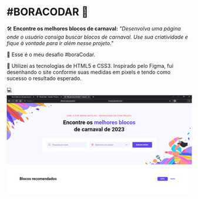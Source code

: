 # #BORACODAR 👾

🛠 **Encontre os melhores blocos de carnaval:** _"Desenvolva uma página onde o usuário consiga buscar blocos de carnaval. Use sua criatividade e fique à vontade para ir além nesse projeto."_

📌 Esse é o meu desafio #boraCodar.

📝 Utilizei as tecnologias de HTML5 e CSS3. Inspirado pelo Figma, fui desenhando o site conforme suas medidas em pixels e tendo como sucesso o resultado esperado.

💻 ![..](./desafio7-boracodar.png)

